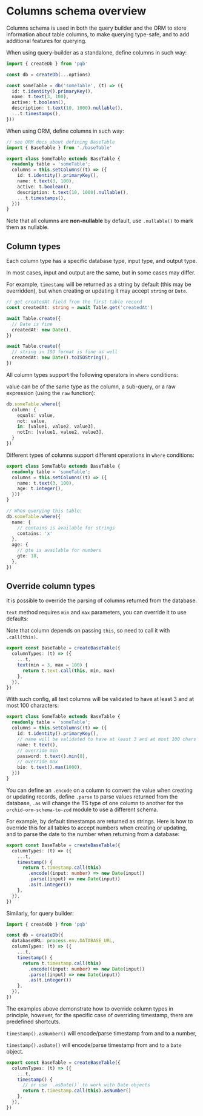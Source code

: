 # Columns schema overview

Columns schema is used in both the query builder and the ORM to store information about table columns, to make querying type-safe, and to add additional features for querying.

When using query-builder as a standalone, define columns in such way:

```ts
import { createDb } from 'pqb'

const db = createDb(...options)

const someTable = db('someTable', (t) => ({
  id: t.identity().primaryKey(),
  name: t.text(3, 100),
  active: t.boolean(),
  description: t.text(10, 1000).nullable(),
  ...t.timestamps(),
}))
```

When using ORM, define columns in such way:

```ts
// see ORM docs about defining BaseTable
import { BaseTable } from './baseTable'

export class SomeTable extends BaseTable {
  readonly table = 'someTable';
  columns = this.setColumns((t) => ({
    id: t.identity().primaryKey(),
    name: t.text(3, 100),
    active: t.boolean(),
    description: t.text(10, 1000).nullable(),
    ...t.timestamps(),
  }))
}
```

Note that all columns are **non-nullable** by default, use `.nullable()` to mark them as nullable.

## Column types

Each column type has a specific database type, input type, and output type.

In most cases, input and output are the same, but in some cases may differ.

For example, `timestamp` will be returned as a string by default (this may be overridden), but when creating or updating it may accept `string` or `Date`.

```ts
// get createdAt field from the first table record
const createdAt: string = await Table.get('createdAt')

await Table.create({
  // Date is fine
  createdAt: new Date(),
})

await Table.create({
  // string in ISO format is fine as well
  createdAt: new Date().toISOString(),
})
```

All column types support the following operators in `where` conditions:

value can be of the same type as the column, a sub-query, or a raw expression (using the `raw` function):

```ts
db.someTable.where({
  column: {
    equals: value,
    not: value,
    in: [value1, value2, value3],
    notIn: [value1, value2, value3],
  }
})
```

Different types of columns support different operations in `where` conditions:

```ts
export class SomeTable extends BaseTable {
  readonly table = 'someTable';
  columns = this.setColumns((t) => ({
    name: t.text(3, 100),
    age: t.integer(),
  }))
}

// When querying this table:
db.someTable.where({
  name: {
    // contains is available for strings
    contains: 'x'
  },
  age: {
    // gte is available for numbers
    gte: 18,
  },
})
```

## Override column types

It is possible to override the parsing of columns returned from the database.

`text` method requires `min` and `max` parameters, you can override it to use defaults:

Note that column depends on passing `this`, so need to call it with `.call(this)`.

```ts
export const BaseTable = createBaseTable({
  columnTypes: (t) => ({
    ...t,
    text(min = 3, max = 100) {
      return t.text.call(this, min, max)
    },
  }),
})
```

With such config, all text columns will be validated to have at least 3 and at most 100 characters:

```ts
export class SomeTable extends BaseTable {
  readonly table = 'someTable';
  columns = this.setColumns((t) => ({
    id: t.identity().primaryKey(),
    // name will be validated to have at least 3 and at most 100 chars
    name: t.text(),
    // override min
    password: t.text().min(8),
    // override max
    bio: t.text().max(1000),
  }))
}
```

You can define an `.encode` on a column to convert the value when creating or updating records,
define `.parse` to parse values returned from the database,
`.as` will change the TS type of one column to another for the `orchid-orm-schema-to-zod` module to use a different schema.

For example, by default timestamps are returned as strings.
Here is how to override this for all tables to accept numbers when creating or updating,
and to parse the date to the number when returning from a database:

```ts
export const BaseTable = createBaseTable({
  columnTypes: (t) => ({
    ...t,
    timestamp() {
      return t.timestamp.call(this)
        .encode((input: number) => new Date(input))
        .parse((input) => new Date(input))
        .as(t.integer())
    },
  }),
})
```

Similarly, for query builder:

```ts
import { createDb } from 'pqb'

const db = createDb({
  databaseURL: process.env.DATABASE_URL,
  columnTypes: (t) => ({
    ...t,
    timestamp() {
      return t.timestamp.call(this)
        .encode((input: number) => new Date(input))
        .parse((input) => new Date(input))
        .as(t.integer())
    },
  }),
})
```

The examples above demonstrate how to override column types in principle,
however, for the specific case of overriding timestamp, there are predefined shortcuts.

`timestamp().asNumber()` will encode/parse timestamp from and to a number,

`timestamp().asDate()` will encode/parse timestamp from and to a `Date` object.

```ts
export const BaseTable = createBaseTable({
  columnTypes: (t) => ({
    ...t,
    timestamp() {
      // or use `.asDate()` to work with Date objects
      return t.timestamp.call(this).asNumber()
    },
  }),
})
```
